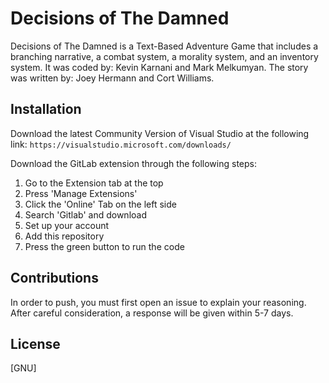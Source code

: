 # Decisions of The Damned
Decisions of The Damned is a Text-Based Adventure Game that includes a branching narrative, a combat system, a morality system, and an inventory system.
It was coded by: Kevin Karnani and Mark Melkumyan.
The story was written by: Joey Hermann and Cort Williams.

## Installation
Download the latest Community Version of Visual Studio at the following link:
`https://visualstudio.microsoft.com/downloads/`

Download the GitLab extension through the following steps:
1) Go to the Extension tab at the top
2) Press 'Manage Extensions'
3) Click the 'Online' Tab on the left side
4) Search 'Gitlab' and download
5) Set up your account
6) Add this repository
7) Press the green button to run the code

## Contributions
In order to push, you must first open an issue to explain your reasoning. After careful consideration, a response will be given within 5-7 days.

## License
[GNU]
